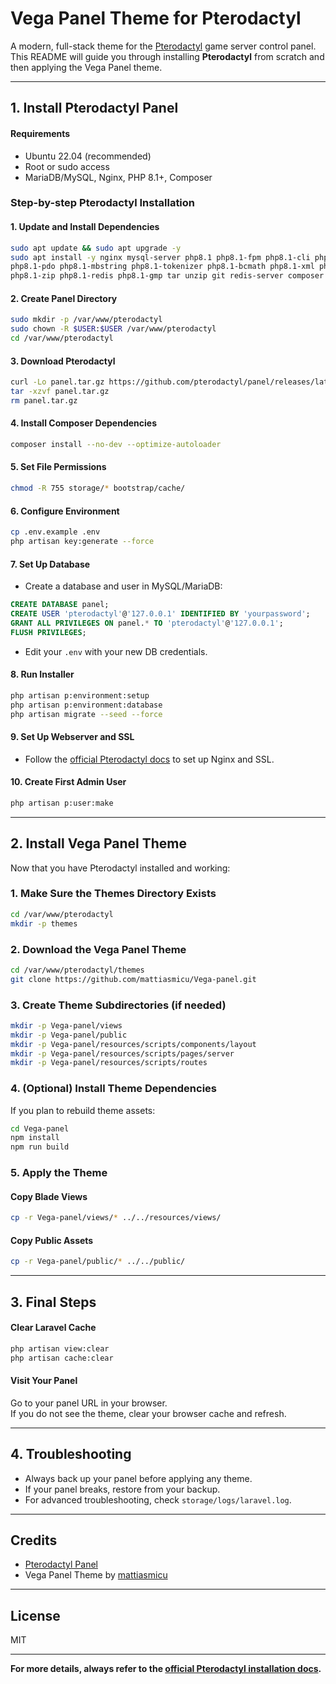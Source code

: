 # Vega Panel Theme for Pterodactyl

A modern, full-stack theme for the [Pterodactyl](https://pterodactyl.io) game server control panel.  
This README will guide you through installing **Pterodactyl** from scratch and then applying the Vega Panel theme.

---

## 1. Install Pterodactyl Panel

#### Requirements
- Ubuntu 22.04 (recommended)
- Root or sudo access
- MariaDB/MySQL, Nginx, PHP 8.1+, Composer

### Step-by-step Pterodactyl Installation

#### 1. Update and Install Dependencies

```bash
sudo apt update && sudo apt upgrade -y
sudo apt install -y nginx mysql-server php8.1 php8.1-fpm php8.1-cli php8.1-gd php8.1-mysql \
php8.1-pdo php8.1-mbstring php8.1-tokenizer php8.1-bcmath php8.1-xml php8.1-curl \
php8.1-zip php8.1-redis php8.1-gmp tar unzip git redis-server composer
```

#### 2. Create Panel Directory

```bash
sudo mkdir -p /var/www/pterodactyl
sudo chown -R $USER:$USER /var/www/pterodactyl
cd /var/www/pterodactyl
```

#### 3. Download Pterodactyl

```bash
curl -Lo panel.tar.gz https://github.com/pterodactyl/panel/releases/latest/download/panel.tar.gz
tar -xzvf panel.tar.gz
rm panel.tar.gz
```

#### 4. Install Composer Dependencies

```bash
composer install --no-dev --optimize-autoloader
```

#### 5. Set File Permissions

```bash
chmod -R 755 storage/* bootstrap/cache/
```

#### 6. Configure Environment

```bash
cp .env.example .env
php artisan key:generate --force
```

#### 7. Set Up Database

- Create a database and user in MySQL/MariaDB:

```sql
CREATE DATABASE panel;
CREATE USER 'pterodactyl'@'127.0.0.1' IDENTIFIED BY 'yourpassword';
GRANT ALL PRIVILEGES ON panel.* TO 'pterodactyl'@'127.0.0.1';
FLUSH PRIVILEGES;
```

- Edit your `.env` with your new DB credentials.

#### 8. Run Installer

```bash
php artisan p:environment:setup
php artisan p:environment:database
php artisan migrate --seed --force
```

#### 9. Set Up Webserver and SSL

- Follow the [official Pterodactyl docs](https://pterodactyl.io/panel/1.0/webserver.html) to set up Nginx and SSL.

#### 10. Create First Admin User

```bash
php artisan p:user:make
```

---

## 2. Install Vega Panel Theme

Now that you have Pterodactyl installed and working:

### 1. Make Sure the Themes Directory Exists

```bash
cd /var/www/pterodactyl
mkdir -p themes
```

### 2. Download the Vega Panel Theme

```bash
cd /var/www/pterodactyl/themes
git clone https://github.com/mattiasmicu/Vega-panel.git
```

### 3. Create Theme Subdirectories (if needed)

```bash
mkdir -p Vega-panel/views
mkdir -p Vega-panel/public
mkdir -p Vega-panel/resources/scripts/components/layout
mkdir -p Vega-panel/resources/scripts/pages/server
mkdir -p Vega-panel/resources/scripts/routes
```

### 4. (Optional) Install Theme Dependencies

If you plan to rebuild theme assets:

```bash
cd Vega-panel
npm install
npm run build
```

### 5. Apply the Theme

#### Copy Blade Views

```bash
cp -r Vega-panel/views/* ../../resources/views/
```

#### Copy Public Assets

```bash
cp -r Vega-panel/public/* ../../public/
```

---

## 3. Final Steps

#### Clear Laravel Cache

```bash
php artisan view:clear
php artisan cache:clear
```

#### Visit Your Panel

Go to your panel URL in your browser.  
If you do not see the theme, clear your browser cache and refresh.

---

## 4. Troubleshooting

- Always back up your panel before applying any theme.
- If your panel breaks, restore from your backup.
- For advanced troubleshooting, check `storage/logs/laravel.log`.

---

## Credits

- [Pterodactyl Panel](https://pterodactyl.io)
- Vega Panel Theme by [mattiasmicu](https://github.com/mattiasmicu)

---

## License

MIT

---
**For more details, always refer to the [official Pterodactyl installation docs](https://pterodactyl.io/panel/1.0/getting_started.html).**
